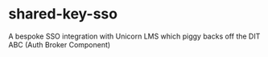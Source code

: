 # shared-key-sso

A bespoke SSO integration with Unicorn LMS which piggy backs off the DIT ABC (Auth Broker Component)


